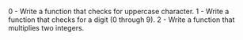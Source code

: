 0 - Write a function that checks for uppercase character.
1 - Write a function that checks for a digit (0 through 9).
2 - Write a function that multiplies two integers.

